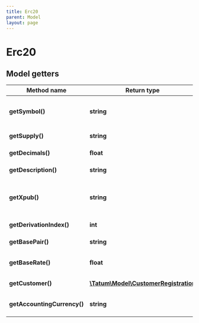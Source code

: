 ```yaml
---
title: Erc20
parent: Model
layout: page
---
```


# Erc20

## Model getters

Method name | Return type | Description | Notes
------------ | ------------- | ------------- | -------------
**getSymbol()** | **string** | The name of the token; used as an identifier within the Tatum platform and as a currency symbol on the blockchain<br/>The token name that you specify here must be the same as the token name in the <code>symbol</code> parameter of the smart contract that you <a href="https://apidoc.tatum.io/tag/Fungible-Tokens-(ERC-20-or-compatible)#operation/Erc20Deploy" target="_blank">are going to deploy or have already deployed</a> for this token. <br>Example: `MY_TOKEN` |
**getSupply()** | **string** | The supply of the token <br>Example: `1000000.0` |
**getDecimals()** | **float** | The number of decimal places that the token has <br>Example: `8` |
**getDescription()** | **string** | The description of the token; used as a description within the Tatum platform and as a currency name on the blockchain <br>Example: `My Public Token` |
**getXpub()** | **string** | The extended public key of the wallet from which a deposit address for the virtual account will be generated<br/><b>NOTE:</b> On Solana, you only can assign an existing address to the virtual account; use the <code>Erc20Address</code> schema of this API. <br>Example: `xpub6EsCk1uU6cJzqvP9CdsTiJwT2rF748YkPnhv5Qo8q44DG7nn2vbyt48YRsNSUYS44jFCW9gwvD9kLQu9AuqXpTpM1c5hgg9PsuBLdeNncid` |
**getDerivationIndex()** | **int** | The derivation index to use together with the extended public key to generate the deposit address <br>Example: `0` |
**getBasePair()** | **string** | The base pair for the virtual currency that represents the token; used to calculate the value of a transaction <br>Example: `EUR` |
**getBaseRate()** | **float** | The exchange rate for the base pair; one unit of the created virtual currency equals 1 unit of <code>basePair</code>*<code>baseRate</code> <br>Example: `1` | [optional] [default to 1]
**getCustomer()** | [**\Tatum\Model\CustomerRegistration**](../CustomerRegistration) |  <br>Example: `null` | [optional]
**getAccountingCurrency()** | **string** | The ISO 4217 code of the currency in which all transactions for the created virtual account will be billed <br>Example: `USD` | [optional] [default to 'EUR']

